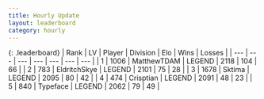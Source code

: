 ```yaml
---
title: Hourly Update
layout: leaderboard
category: hourly
---
```


{: .leaderboard}
| Rank | LV | Player | Division | Elo | Wins | Losses |
| --- | --- | --- | --- | --- | --- | --- |
| <span data-change="0">1</span> | 1006 | <span title="ID: 366840">MatthewTDAM</span> | LEGEND | <span data-change="0">2118</span> | <span data-change="0">104</span> | <span data-change="0">66</span> |
| <span data-change="1">2</span> | 783 | <span title="ID: 174926">EldritchSkye</span> | LEGEND | <span data-change="0">2101</span> | <span data-change="0">75</span> | <span data-change="0">28</span> |
| <span data-change="-1">3</span> | 1678 | <span title="ID: 353063">Sktima</span> | LEGEND | <span data-change="-14">2095</span> | <span data-change="4">80</span> | <span data-change="3">42</span> |
| <span data-change="0">4</span> | 474 | <span title="ID: 665674">Crisptian</span> | LEGEND | <span data-change="0">2091</span> | <span data-change="0">48</span> | <span data-change="0">23</span> |
| <span data-change="0">5</span> | 840 | <span title="ID: 628233">Typeface</span> | LEGEND | <span data-change="0">2062</span> | <span data-change="0">79</span> | <span data-change="0">49</span> |
